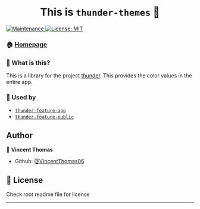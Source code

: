 <h1 align="center">This is <code>thunder-themes</code> 👋</h1>
<p>
  <a href="https://github.com/VincentThomas06/Codebase/graphs/commit-activity" target="_blank">
    <img alt="Maintenance" src="https://img.shields.io/badge/Maintained%3F-yes-green.svg?style=flat-square" />
  </a>
  <a href="https://github.com/VincentThomas06/Codebase/blob/main/LICENSE?style=flat-square" target="_blank">
    <img alt="License: MIT" src="https://img.shields.io/github/license/VincentThomas06/Codebase?style=flat-square" />
  </a>
</p>

### 🏠 [Homepage](https://github.com/VincentThomas06/Codebase#readme)

### 🤔 What is this?
This is a library for the project [thunder](https://github.com/VincentThomas06/Codebase/tree/main/apps/thunder#readme). This provides the color values in the entire app.

### 🔧 Used by
* [`thunder-feature-app`](https://github.com/VincentThomas06/Codebase/tree/main/libs/thunder/feature-app#readme)
* [`thunder-feature-public`](https://github.com/VincentThomas06/Codebase/tree/main/libs/thunder/feature-public#readme)

## Author

👤 **Vincent Thomas**

- Github: [@VincentThomas06](https://github.com/VincentThomas06)

## 📝 License

Check root readme file for license

---
